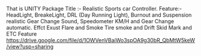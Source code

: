 That is UNITY Package Title :- Realistic Sports car Controller.
Feature:- HeadLight, BreakeLight, DRL (Day Running Light), Burnout and Suspension realistic 
Gear Change Sound, Speedometer KM/H and Gear Change automatic.
Effct Exust Flare and Smoke Tire smoke and Drift Skid Mark and ETC Feature
https://drive.google.com/file/d/1OWVenVBaiWo3spOA9g30bR_QbMtW5keW/view?usp=sharing
